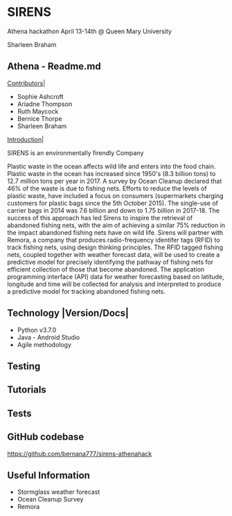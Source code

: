 # </a>SIRENS

Athena hackathon April 13-14th @ Queen Mary University

Sharleen Braham
## Athena - Readme.md 


[Contributors](#contributor)|

- Sophie Ashcroft
- Ariadne Thompson
- Ruth Maycock
- Bernice Thorpe
- Sharleen Braham

[Introduction](#intro)|

SIRENS is an environmentally firendly Company

Plastic waste in the ocean affects wild life and enters into the food chain. Plastic waste in the ocean has increased since 1950's (8.3 billion tons) to 12.7 million tons per year in 2017. A survey by Ocean Cleanup declared that 46% of the waste is due to fishing nets. Efforts to reduce the levels of plastic waste, have included a focus on consumers (supermarkets charging customers for plastic bags since the 5th October 2015). The single-use of carrier bags in 2014 was 7.6 billion and down to 1.75 billion in 2017-18. The success of this approach has led Sirens to inspire the retrieval of abandoned fishing nets, with the aim of achieving a similar 75% reduction in the impact abandoned fishing nets have on wild life. Sirens will partner with Remora, a company that produces radio-frequency identifer tags (RFID) to track fishing nets, using design thinking principles. The RFID tagged fishing nets, coupled together with weather forecast data, will be used to create a predictive model for precisely identifying the pathway of fishing nets for efficient collection of those that become abandoned. The application programming interface (API) data for weather forecasting based on latitude, longitude and time will be collected for analysis and interpreted to produce a predictive model for tracking abandoned fishing nets.

## Technology |Version/Docs|

- Python v3.7.0 
- Java - Android Studio 
- Agile methodology 

## Testing

## Tutorials

## Tests

## GitHub codebase

https://github.com/bernana777/sirens-athenahack

## Useful Information

- Stormglass weather forecast 
- Ocean Cleanup Survey 
- Remora 
